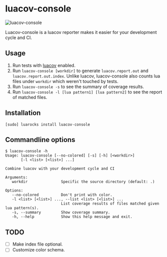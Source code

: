 # luacov-console

![luacov-console](./luacov-console.png)

Luacov-console is a luacov reporter makes it easier for your development cycle and CI.

## Usage

1. Run tests with [luacov](https://github.com/keplerproject/luacov) enabled.
2. Run `luacov-console [workdir]` to generate `luacov.report.out` and `luacov.report.out.index`.
    Unlike luacov, luacov-console also counts lua files under `workdir` which weren't touched by tests.
3. Run `luacov-console -s` to see the summary of coverage results.
4. Run `luacov-console -l [lua pattern1] [lua pattern2]` to see the report of matched files.

## Installation

`[sudo] luarocks install luacov-console`

## Commandline options

```
$ luacov-console -h
Usage: luacov-console [--no-colored] [-s] [-h] [<workdir>]
       [-l <list> [<list>] ...]

Combine luacov with your development cycle and CI

Arguments:
   workdir               Specific the source directory (default: .)

Options:
   --no-colored          Don't print with color.
   -l <list> [<list>] ..., --list <list> [<list>] ...
                         List coverage results of files matched given lua pattern(s).
   -s, --summary         Show coverage summary.
   -h, --help            Show this help message and exit.
```

## TODO

- [ ] Make index file optional.
- [ ] Customize color schema.
